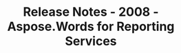 ﻿---
title: Release Notes - 2008 - Aspose.Words for Reporting Services
articleTitle: Release Notes - 2008
linktitle: Release Notes - 2008
description: "Aspose.Words for Reporting Services Release Notes - 2008 – learn about the latest updates and fixes."
type: docs
weight: 90
url: /reportingservices/release-notes-2008/
---


